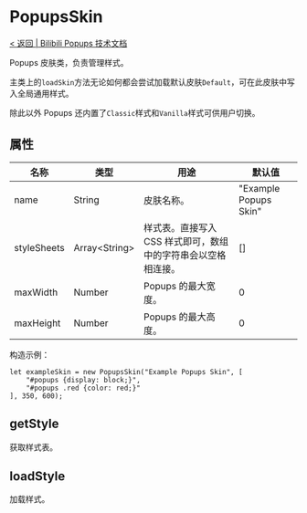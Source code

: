 # PopupsSkin
[< 返回 | Bilibili Popups 技术文档](../index.md)

Popups 皮肤类，负责管理样式。

主类上的```loadSkin```方法无论如何都会尝试加载默认皮肤```Default```，可在此皮肤中写入全局通用样式。

除此以外 Popups 还内置了```Classic```样式和```Vanilla```样式可供用户切换。

## 属性
| 名称 | 类型 | 用途 | 默认值 |
|-----|------|-----|-----|
| name | String | 皮肤名称。 | "Example Popups Skin" |
| styleSheets | Array\<String\> | 样式表。直接写入 CSS 样式即可，数组中的字符串会以空格相连接。 | [] |
| maxWidth | Number | Popups 的最大宽度。 | 0 |
| maxHeight | Number | Popups 的最大高度。 | 0 |

构造示例：
```
let exampleSkin = new PopupsSkin("Example Popups Skin", [
    "#popups {display: block;}",
    "#popups .red {color: red;}"
], 350, 600);
```

## getStyle
获取样式表。

## loadStyle
加载样式。